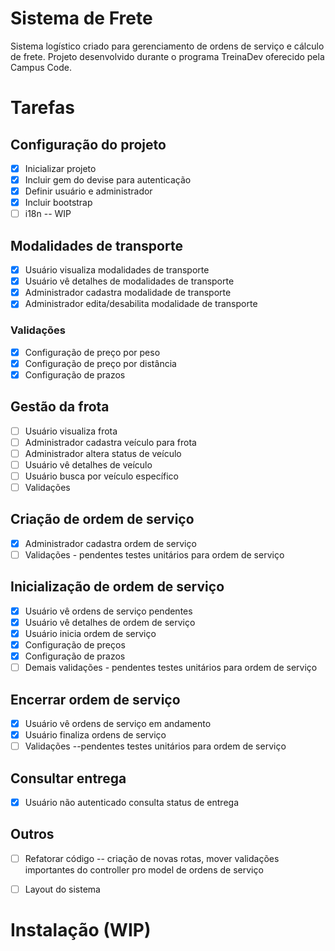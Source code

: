 # Sistema de Frete

Sistema logístico criado para gerenciamento de ordens de serviço e cálculo de frete. Projeto desenvolvido durante o programa TreinaDev oferecido pela Campus Code.

# Tarefas
<h2>Configuração do projeto</h2>

- [x] Inicializar projeto
- [x] Incluir gem do devise para autenticação
- [x] Definir usuário e administrador
- [x] Incluir bootstrap
- [ ] i18n -- WIP
      
<h2>Modalidades de transporte</h2>

- [x] Usuário visualiza modalidades de transporte
- [x] Usuário vê detalhes de modalidades de transporte
- [x] Administrador cadastra modalidade de transporte
- [x] Administrador edita/desabilita modalidade de transporte

<h3>Validações</h3>

- [x] Configuração de preço por peso
- [x] Configuração de preço por distância
- [x] Configuração de prazos
                
<h2>Gestão da frota</h2>

- [ ] Usuário visualiza frota
- [ ] Administrador cadastra veículo para frota
- [ ] Administrador altera status de veículo
- [ ] Usuário vê detalhes de veículo
- [ ] Usuário busca por veículo específico
- [ ] Validações

<h2>Criação de ordem de serviço</h2>

- [x] Administrador cadastra ordem de serviço
- [ ] Validações - pendentes testes unitários para ordem de serviço

<h2>Inicialização de ordem de serviço</h2>

- [x] Usuário vê ordens de serviço pendentes
- [x] Usuário vê detalhes de ordem de serviço
- [x] Usuário inicia ordem de serviço
- [x] Configuração de preços
- [x] Configuração de prazos
- [ ] Demais validações - pendentes testes unitários para ordem de serviço

<h2>Encerrar ordem de serviço</h2>

- [x] Usuário vê ordens de serviço em andamento
- [x] Usuário finaliza ordens de serviço
- [ ] Validações --pendentes testes unitários para ordem de serviço
  
<h2>Consultar entrega</h2>

- [x] Usuário não autenticado consulta status de entrega

<h2>Outros</h2>

- [ ] Refatorar código -- criação de novas rotas, mover validações importantes do controller pro model de ordens de serviço
- [ ] Layout do sistema


# Instalação (WIP)
